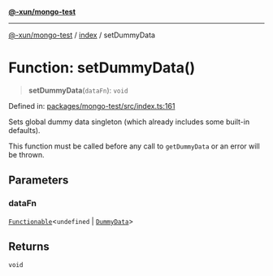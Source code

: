 [**@-xun/mongo-test**](../../README.md)

***

[@-xun/mongo-test](../../README.md) / [index](../README.md) / setDummyData

# Function: setDummyData()

> **setDummyData**(`dataFn`): `void`

Defined in: [packages/mongo-test/src/index.ts:161](https://github.com/Xunnamius/mongo-utils/blob/170f60129a434186097720a50e45ec85181864f4/packages/mongo-test/src/index.ts#L161)

Sets global dummy data singleton (which already includes some built-in
defaults).

This function must be called before any call to `getDummyData` or an error
will be thrown.

## Parameters

### dataFn

[`Functionable`](../type-aliases/Functionable.md)\<`undefined` \| [`DummyData`](../type-aliases/DummyData.md)\>

## Returns

`void`
